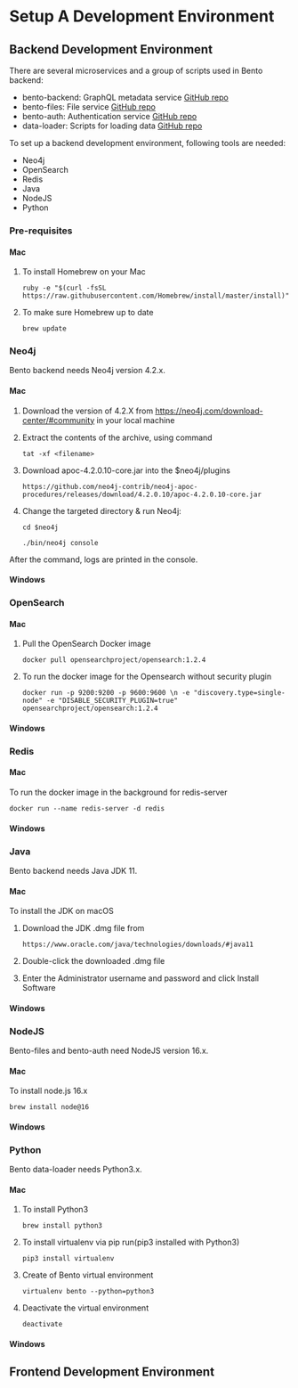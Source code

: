 # Setup A Development Environment

## Backend Development Environment

There are several microservices and a group of scripts used in Bento backend:
- bento-backend: GraphQL metadata service [GitHub repo](https://github.com/CBIIT/bento-backend)
- bento-files: File service [GitHub repo](https://github.com/CBIIT/bento-files)
- bento-auth: Authentication service [GitHub repo](https://github.com/CBIIT/bento-auth)
- data-loader: Scripts for loading data [GitHub repo](https://github.com/CBIIT/icdc-dataloader)

To set up a backend development environment, following tools are needed:
- Neo4j
- OpenSearch
- Redis
- Java
- NodeJS
- Python

### Pre-requisites
#### Mac
1. To install Homebrew on your Mac
    ```
    ruby -e "$(curl -fsSL https://raw.githubusercontent.com/Homebrew/install/master/install)"
    ```
2. To make sure Homebrew up to date
    ```
    brew update
    ```

### Neo4j
Bento backend needs Neo4j version 4.2.x.

#### Mac
1. Download the version of 4.2.X from https://neo4j.com/download-center/#community in your local machine

2. Extract the contents of the archive, using command
    ```
    tat -xf <filename>
    ```
3. Download apoc-4.2.0.10-core.jar into the $neo4j/plugins
    ```
   https://github.com/neo4j-contrib/neo4j-apoc-procedures/releases/download/4.2.0.10/apoc-4.2.0.10-core.jar
    ```
4. Change the targeted directory & run Neo4j:
   ```
   cd $neo4j
   ```
   ```
   ./bin/neo4j console
   ```
After the command, logs are printed in the console.

#### Windows

### OpenSearch

#### Mac
1. Pull the OpenSearch Docker image
    ```
   docker pull opensearchproject/opensearch:1.2.4
    ```
2. To run the docker image for the Opensearch without security plugin
    ```
    docker run -p 9200:9200 -p 9600:9600 \n -e "discovery.type=single-node" -e "DISABLE_SECURITY_PLUGIN=true" opensearchproject/opensearch:1.2.4
    ```
   
#### Windows


### Redis

#### Mac
To run the docker image in the background for redis-server
   ```
   docker run --name redis-server -d redis
   ```

#### Windows


### Java
Bento backend needs Java JDK 11.

#### Mac
To install the JDK on macOS
1. Download the JDK .dmg file from
   ```
   https://www.oracle.com/java/technologies/downloads/#java11
   ```
2. Double-click the downloaded .dmg file

3. Enter the Administrator username and password and click Install Software

#### Windows


### NodeJS
Bento-files and bento-auth need NodeJS version 16.x.

#### Mac
To install node.js 16.x
   ```
   brew install node@16
   ```

#### Windows


### Python
Bento data-loader needs Python3.x.

#### Mac
1. To install Python3
   ```
   brew install python3
   ```
2. To install virtualenv via pip run(pip3 installed with Python3)
   ```
   pip3 install virtualenv
   ```
3. Create of Bento virtual environment
   ```
   virtualenv bento --python=python3
   ```
5. Deactivate the virtual environment
   ```
   deactivate
   ```
   
#### Windows



## Frontend Development Environment